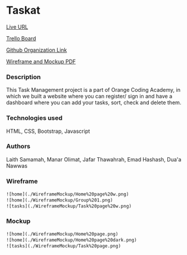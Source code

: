 # Taskat

[Live URL](https://duaanawwas.github.io/Taskat/)

[Trello Board](https://trello.com/b/S7YLUtou/task-management-project#)

[Github Organization Link](https://github.com/Task-organizer-group-2/Task-organizer)

[Wireframe and Mockup PDF](https://github.com/DuaaNawwas/Taskat/files/9438345/Home.page.w_merged.pdf)

### Description

This Task Management project is a part of Orange Coding Academy, in which we built a website where you can register/ sign in and have a dashboard where you can add your tasks, sort, check and delete them.

### Technologies used

HTML, CSS, Bootstrap, Javascript

### Authors

Laith Samamah, Manar Olimat, Jafar Thawahrah,
Emad Hashash, Dua'a Nawwas

### Wireframe

    ![home](./WireframeMockup/Home%20page%20w.png)
    ![home](./WireframeMockup/Group%201.png)
    ![tasks](./WireframeMockup/Task%20page%20w.png)

### Mockup

    ![home](./WireframeMockup/Home%20page.png)
    ![home](./WireframeMockup/Home%20page%20dark.png)
    ![tasks](./WireframeMockup/Task%20page.png)
